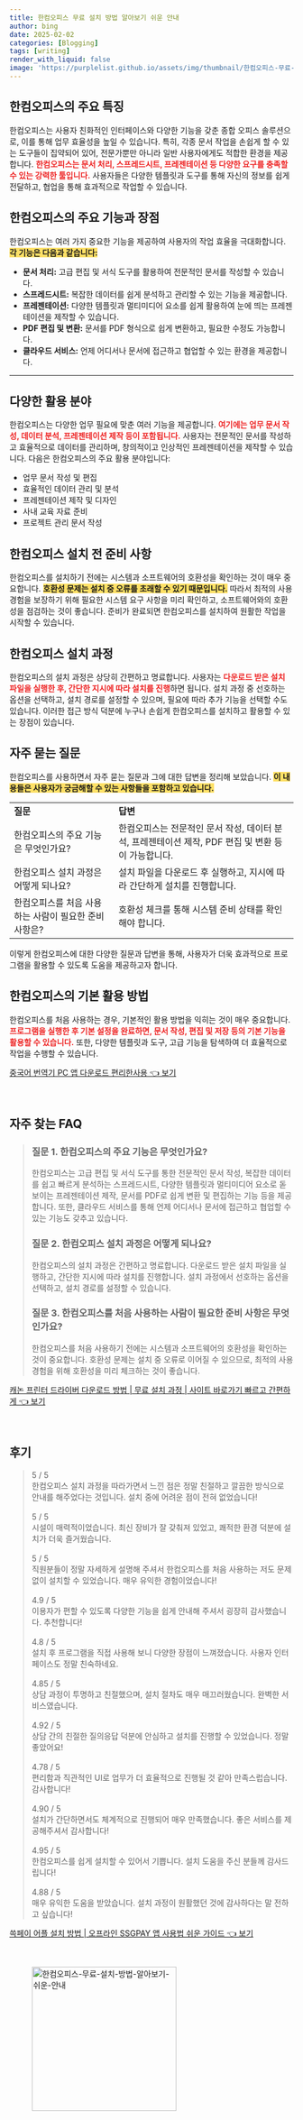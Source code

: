 ```yaml
---
title: 한컴오피스 무료 설치 방법 알아보기 쉬운 안내
author: bing
date: 2025-02-02
categories: [Blogging]
tags: [writing]
render_with_liquid: false
image: 'https://purplelist.github.io/assets/img/thumbnail/한컴오피스-무료-설치-방법-알아보기-쉬운-안내.webp'
---
```



<h2 id='한컴오피스_특징'>한컴오피스의 주요 특징</h2>

<p>한컴오피스는 사용자 친화적인 인터페이스와 다양한 기능을 갖춘 종합 오피스 솔루션으로, 이를 통해 업무 효율성을 높일 수 있습니다. 특히, 각종 문서 작업을 손쉽게 할 수 있는 도구들이 집약되어 있어, 전문가뿐만 아니라 일반 사용자에게도 적합한 환경을 제공합니다. <b><span style="color: #ee2323;">한컴오피스는 문서 처리, 스프레드시트, 프레젠테이션 등 다양한 요구를 충족할 수 있는 강력한 툴입니다.</span></b> 사용자들은 다양한 템플릿과 도구를 통해 자신의 정보를 쉽게 전달하고, 협업을 통해 효과적으로 작업할 수 있습니다.</p>

<h2 id='한컴오피스의_주요_기능'>한컴오피스의 주요 기능과 장점</h2>

<p>한컴오피스는 여러 가지 중요한 기능을 제공하여 사용자의 작업 효율을 극대화합니다. <b><span style="background-color: #ffe066;">각 기능은 다음과 같습니다:</span></b></p>

<ul>
    <li><b>문서 처리:</b> 고급 편집 및 서식 도구를 활용하여 전문적인 문서를 작성할 수 있습니다.</li>
    <li><b>스프레드시트:</b> 복잡한 데이터를 쉽게 분석하고 관리할 수 있는 기능을 제공합니다.</li>
    <li><b>프레젠테이션:</b> 다양한 템플릿과 멀티미디어 요소를 쉽게 활용하여 눈에 띄는 프레젠테이션을 제작할 수 있습니다.</li>
    <li><b>PDF 편집 및 변환:</b> 문서를 PDF 형식으로 쉽게 변환하고, 필요한 수정도 가능합니다.</li>
    <li><b>클라우드 서비스:</b> 언제 어디서나 문서에 접근하고 협업할 수 있는 환경을 제공합니다.</li>
</ul>

<hr />

<h2 id='한컴오피스의_활용_분야'>다양한 활용 분야</h2>

<p>한컴오피스는 다양한 업무 필요에 맞춘 여러 기능을 제공합니다. <b><span style="color: #ee2323;">여기에는 업무 문서 작성, 데이터 분석, 프레젠테이션 제작 등이 포함됩니다.</span></b> 사용자는 전문적인 문서를 작성하고 효율적으로 데이터를 관리하며, 창의적이고 인상적인 프레젠테이션을 제작할 수 있습니다. 다음은 한컴오피스의 주요 활용 분야입니다:</p>

<ul>
    <li>업무 문서 작성 및 편집</li>
    <li>효율적인 데이터 관리 및 분석</li>
    <li>프레젠테이션 제작 및 디자인</li>
    <li>사내 교육 자료 준비</li>
    <li>프로젝트 관리 문서 작성</li>
</ul>

<h2 id='한컴오피스_설치_전_준비사항'>한컴오피스 설치 전 준비 사항</h2>

<p>한컴오피스를 설치하기 전에는 시스템과 소프트웨어의 호환성을 확인하는 것이 매우 중요합니다. <b><span style="background-color: #ffe066;">호환성 문제는 설치 중 오류를 초래할 수 있기 때문입니다.</span></b> 따라서 최적의 사용 경험을 보장하기 위해 필요한 시스템 요구 사항을 미리 확인하고, 소프트웨어와의 호환성을 점검하는 것이 좋습니다. 준비가 완료되면 한컴오피스를 설치하여 원활한 작업을 시작할 수 있습니다.</p>

<h2 id='한컴오피스_설치_과정'>한컴오피스 설치 과정</h2>

<p>한컴오피스의 설치 과정은 상당히 간편하고 명료합니다. 사용자는 <b><span style="color: #ee2323;">다운로드 받은 설치 파일을 실행한 후, 간단한 지시에 따라 설치를 진행</span></b>하면 됩니다. 설치 과정 중 선호하는 옵션을 선택하고, 설치 경로를 설정할 수 있으며, 필요에 따라 추가 기능을 선택할 수도 있습니다. 이러한 접근 방식 덕분에 누구나 손쉽게 한컴오피스를 설치하고 활용할 수 있는 장점이 있습니다.</p>

<h2 id='자주_묻는_질문'>자주 묻는 질문</h2>

<p>한컴오피스를 사용하면서 자주 묻는 질문과 그에 대한 답변을 정리해 보았습니다. <b><span style="background-color: #ffe066;">이 내용들은 사용자가 궁금해할 수 있는 사항들을 포함하고 있습니다.</span></b></p>

<table>
    <tr>
        <td><b>질문</b></td>
        <td><b>답변</b></td>
    </tr>
    <tr>
        <td>한컴오피스의 주요 기능은 무엇인가요?</td>
        <td>한컴오피스는 전문적인 문서 작성, 데이터 분석, 프레젠테이션 제작, PDF 편집 및 변환 등이 가능합니다.</td>
    </tr>
    <tr>
        <td>한컴오피스 설치 과정은 어떻게 되나요?</td>
        <td>설치 파일을 다운로드 후 실행하고, 지시에 따라 간단하게 설치를 진행합니다.</td>
    </tr>
    <tr>
        <td>한컴오피스를 처음 사용하는 사람이 필요한 준비 사항은?</td>
        <td>호환성 체크를 통해 시스템 준비 상태를 확인해야 합니다.</td>
    </tr>
</table>

<p>이렇게 한컴오피스에 대한 다양한 질문과 답변을 통해, 사용자가 더욱 효과적으로 프로그램을 활용할 수 있도록 도움을 제공하고자 합니다.</p>

<h2 id='한컴오피스의_기본_활용_방법'>한컴오피스의 기본 활용 방법</h2>

<p>한컴오피스를 처음 사용하는 경우, 기본적인 활용 방법을 익히는 것이 매우 중요합니다. <b><span style="color: #ee2323;">프로그램을 실행한 후 기본 설정을 완료하면, 문서 작성, 편집 및 저장 등의 기본 기능을 활용할 수 있습니다.</span></b> 또한, 다양한 템플릿과 도구, 고급 기능을 탐색하여 더 효율적으로 작업을 수행할 수 있습니다.</p>


<p><a class="click-button" title="중국어 번역기 PC 앱 다운로드 편리한사용" href="https://purplelist.github.io/posts/%EC%A4%91%EA%B5%AD%EC%96%B4-%EB%B2%88%EC%97%AD%EA%B8%B0-PC-%EC%95%B1-%EB%8B%A4%EC%9A%B4%EB%A1%9C%EB%93%9C-%ED%8E%B8%EB%A6%AC%ED%95%9C%EC%82%AC%EC%9A%A9/" rel="dofollow">중국어 번역기 PC 앱 다운로드 편리한사용 👈 보기</a></p><br>
<h2 id='자주_찾는_FAQ'>자주 찾는 FAQ</h2>
<div itemscope="" itemtype="https://schema.org/FAQPage"> 
<blockquote> 
<div itemscope="" itemprop="mainEntity" itemtype="https://schema.org/Question"> 
<h3 itemprop="name">질문 1. 한컴오피스의 주요 기능은 무엇인가요?</h3> 
<div itemscope="" itemprop="acceptedAnswer" itemtype="https://schema.org/Answer"> 
<span itemprop="text"> 
<p>한컴오피스는 고급 편집 및 서식 도구를 통한 전문적인 문서 작성, 복잡한 데이터를 쉽고 빠르게 분석하는 스프레드시트, 다양한 템플릿과 멀티미디어 요소로 돋보이는 프레젠테이션 제작, 문서를 PDF로 쉽게 변환 및 편집하는 기능 등을 제공합니다. 또한, 클라우드 서비스를 통해 언제 어디서나 문서에 접근하고 협업할 수 있는 기능도 갖추고 있습니다.</p> 
</span> 
</div> 
</div> 
<div itemscope="" itemprop="mainEntity" itemtype="https://schema.org/Question"> 
<h3 itemprop="name">질문 2. 한컴오피스 설치 과정은 어떻게 되나요?</h3> 
<div itemscope="" itemprop="acceptedAnswer" itemtype="https://schema.org/Answer"> 
<span itemprop="text"> 
<p>한컴오피스의 설치 과정은 간편하고 명료합니다. 다운로드 받은 설치 파일을 실행하고, 간단한 지시에 따라 설치를 진행합니다. 설치 과정에서 선호하는 옵션을 선택하고, 설치 경로를 설정할 수 있습니다.</p> 
</span> 
</div> 
</div> 
<div itemscope="" itemprop="mainEntity" itemtype="https://schema.org/Question"> 
<h3 itemprop="name">질문 3. 한컴오피스를 처음 사용하는 사람이 필요한 준비 사항은 무엇인가요?</h3> 
<div itemscope="" itemprop="acceptedAnswer" itemtype="https://schema.org/Answer"> 
<span itemprop="text"> 
<p>한컴오피스를 처음 사용하기 전에는 시스템과 소프트웨어의 호환성을 확인하는 것이 중요합니다. 호환성 문제는 설치 중 오류로 이어질 수 있으므로, 최적의 사용 경험을 위해 호환성을 미리 체크하는 것이 좋습니다.</p> 
</span> 
</div> 
</div> 
</blockquote> 
</div>
<p><a class="click-button" title="캐논 프린터 드라이버 다운로드 방법 | 무료 설치 과정 | 사이트 바로가기 빠르고 간편하게" href="https://purplelist.github.io/posts/%EC%BA%90%EB%85%BC-%ED%94%84%EB%A6%B0%ED%84%B0-%EB%93%9C%EB%9D%BC%EC%9D%B4%EB%B2%84-%EB%8B%A4%EC%9A%B4%EB%A1%9C%EB%93%9C-%EB%B0%A9%EB%B2%95-%EB%AC%B4%EB%A3%8C-%EC%84%A4%EC%B9%98-%EA%B3%BC%EC%A0%95-%EC%82%AC%EC%9D%B4%ED%8A%B8-%EB%B0%94%EB%A1%9C%EA%B0%80%EA%B8%B0-%EB%B9%A0%EB%A5%B4%EA%B3%A0-%EA%B0%84%ED%8E%B8%ED%95%98%EA%B2%8C/" rel="dofollow">캐논 프린터 드라이버 다운로드 방법 | 무료 설치 과정 | 사이트 바로가기 빠르고 간편하게 👈 보기</a></p><br>
<h2 id='후기'>후기</h2>
<div itemscope itemtype="https://schema.org/Product">
  <blockquote>
  <div itemprop="review" itemscope itemtype="https://schema.org/Review">
      <div itemprop="reviewRating" itemscope itemtype="https://schema.org/Rating"> <span itemprop="ratingValue">5</span> / <span itemprop="bestRating">5</span> </div>
      <span itemprop="reviewBody">한컴오피스 설치 과정을 따라가면서 느낀 점은 정말 친절하고 깔끔한 방식으로 안내를 해주었다는 것입니다. 설치 중에 어려운 점이 전혀 없었습니다!</span>
  </div>
  <br>
  <div itemprop="review" itemscope itemtype="https://schema.org/Review">
      <div itemprop="reviewRating" itemscope itemtype="https://schema.org/Rating"> <span itemprop="ratingValue">5</span> / <span itemprop="bestRating">5</span> </div>
      <span itemprop="reviewBody">시설이 매력적이었습니다. 최신 장비가 잘 갖춰져 있었고, 쾌적한 환경 덕분에 설치가 더욱 즐거웠습니다.</span>
  </div>
  <br>
  <div itemprop="review" itemscope itemtype="https://schema.org/Review">
      <div itemprop="reviewRating" itemscope itemtype="https://schema.org/Rating"> <span itemprop="ratingValue">5</span> / <span itemprop="bestRating">5</span> </div>
      <span itemprop="reviewBody">직원분들이 정말 자세하게 설명해 주셔서 한컴오피스를 처음 사용하는 저도 문제없이 설치할 수 있었습니다. 매우 유익한 경험이었습니다!</span>
  </div>
  <br>
  <div itemprop="review" itemscope itemtype="https://schema.org/Review">
      <div itemprop="reviewRating" itemscope itemtype="https://schema.org/Rating"> <span itemprop="ratingValue">4.9</span> / <span itemprop="bestRating">5</span> </div>
      <span itemprop="reviewBody">이용자가 편할 수 있도록 다양한 기능을 쉽게 안내해 주셔서 굉장히 감사했습니다. 추천합니다!</span>
  </div>
  <br>
  <div itemprop="review" itemscope itemtype="https://schema.org/Review">
      <div itemprop="reviewRating" itemscope itemtype="https://schema.org/Rating"> <span itemprop="ratingValue">4.8</span> / <span itemprop="bestRating">5</span> </div>
      <span itemprop="reviewBody">설치 후 프로그램을 직접 사용해 보니 다양한 장점이 느껴졌습니다. 사용자 인터페이스도 정말 친숙하네요.</span>
  </div>
  <br>
  <div itemprop="review" itemscope itemtype="https://schema.org/Review">
      <div itemprop="reviewRating" itemscope itemtype="https://schema.org/Rating"> <span itemprop="ratingValue">4.85</span> / <span itemprop="bestRating">5</span> </div>
      <span itemprop="reviewBody">상담 과정이 투명하고 친절했으며, 설치 절차도 매우 매끄러웠습니다. 완벽한 서비스였습니다.</span>
  </div>
  <br>
  <div itemprop="review" itemscope itemtype="https://schema.org/Review">
      <div itemprop="reviewRating" itemscope itemtype="https://schema.org/Rating"> <span itemprop="ratingValue">4.92</span> / <span itemprop="bestRating">5</span> </div>
      <span itemprop="reviewBody">상담 간의 친절한 질의응답 덕분에 안심하고 설치를 진행할 수 있었습니다. 정말 좋았어요!</span>
  </div>
  <br>
  <div itemprop="review" itemscope itemtype="https://schema.org/Review">
      <div itemprop="reviewRating" itemscope itemtype="https://schema.org/Rating"> <span itemprop="ratingValue">4.78</span> / <span itemprop="bestRating">5</span> </div>
      <span itemprop="reviewBody">편리함과 직관적인 UI로 업무가 더 효율적으로 진행될 것 같아 만족스럽습니다. 감사합니다!</span>
  </div>
  <br>
  <div itemprop="review" itemscope itemtype="https://schema.org/Review">
      <div itemprop="reviewRating" itemscope itemtype="https://schema.org/Rating"> <span itemprop="ratingValue">4.90</span> / <span itemprop="bestRating">5</span> </div>
      <span itemprop="reviewBody">설치가 간단하면서도 체계적으로 진행되어 매우 만족했습니다. 좋은 서비스를 제공해주셔서 감사합니다!</span>
  </div>
  <br>
  <div itemprop="review" itemscope itemtype="https://schema.org/Review">
      <div itemprop="reviewRating" itemscope itemtype="https://schema.org/Rating"> <span itemprop="ratingValue">4.95</span> / <span itemprop="bestRating">5</span> </div>
      <span itemprop="reviewBody">한컴오피스를 쉽게 설치할 수 있어서 기쁩니다. 설치 도움을 주신 분들께 감사드립니다!</span>
  </div>
  <br>
  <div itemprop="review" itemscope itemtype="https://schema.org/Review">
      <div itemprop="reviewRating" itemscope itemtype="https://schema.org/Rating"> <span itemprop="ratingValue">4.88</span> / <span itemprop="bestRating">5</span> </div>
      <span itemprop="reviewBody">매우 유익한 도움을 받았습니다. 설치 과정이 원활했던 것에 감사하다는 말 전하고 싶습니다!</span>
  </div>
  </blockquote>
</div>
<p><a class="click-button" title="쓱페이 어플 설치 방법 | 오프라인 SSGPAY 앱 사용법 쉬운 가이드" href="https://purplelist.github.io/posts/%EC%93%B1%ED%8E%98%EC%9D%B4-%EC%96%B4%ED%94%8C-%EC%84%A4%EC%B9%98-%EB%B0%A9%EB%B2%95-%EC%98%A4%ED%94%84%EB%9D%BC%EC%9D%B8-SSGPAY-%EC%95%B1-%EC%82%AC%EC%9A%A9%EB%B2%95-%EC%89%AC%EC%9A%B4-%EA%B0%80%EC%9D%B4%EB%93%9C/" rel="dofollow">쓱페이 어플 설치 방법 | 오프라인 SSGPAY 앱 사용법 쉬운 가이드 👈 보기</a></p><br>
<figure class="image"><img src="https://purplelist.github.io/assets/img/thumbnail/한컴오피스-무료-설치-방법-알아보기-쉬운-안내.webp" alt="한컴오피스-무료-설치-방법-알아보기-쉬운-안내" width="256" height="256"></figure>
